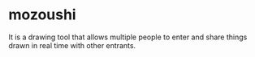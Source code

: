 mozoushi
========

It is a drawing tool that allows multiple people to enter and share things drawn in real time with other entrants.
